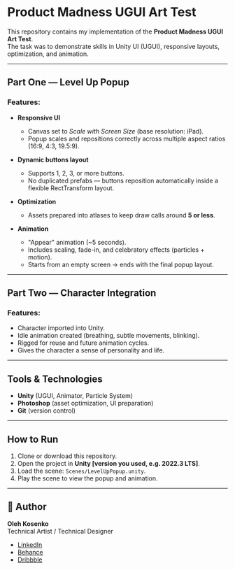 # Product Madness UGUI Art Test

This repository contains my implementation of the **Product Madness UGUI Art Test**.  
The task was to demonstrate skills in Unity UI (UGUI), responsive layouts, optimization, and animation.

---

## Part One — Level Up Popup

### Features:
- **Responsive UI**  
  - Canvas set to *Scale with Screen Size* (base resolution: iPad).  
  - Popup scales and repositions correctly across multiple aspect ratios (16:9, 4:3, 19.5:9).  

- **Dynamic buttons layout**  
  - Supports 1, 2, 3, or more buttons.  
  - No duplicated prefabs — buttons reposition automatically inside a flexible RectTransform layout.  

- **Optimization**  
  - Assets prepared into atlases to keep draw calls around **5 or less**.  

- **Animation**  
  - "Appear" animation (~5 seconds).  
  - Includes scaling, fade-in, and celebratory effects (particles + motion).  
  - Starts from an empty screen → ends with the final popup layout.  

---

## Part Two — Character Integration

### Features:
- Character imported into Unity.  
- Idle animation created (breathing, subtle movements, blinking).  
- Rigged for reuse and future animation cycles.  
- Gives the character a sense of personality and life.  

---

## Tools & Technologies
- **Unity** (UGUI, Animator, Particle System)  
- **Photoshop** (asset optimization, UI preparation)  
- **Git** (version control)  

---

## How to Run
1. Clone or download this repository.  
2. Open the project in **Unity [version you used, e.g. 2022.3 LTS]**.  
3. Load the scene: `Scenes/LevelUpPopup.unity`.  
4. Play the scene to view the popup and animation.  

---

## 👤 Author
**Oleh Kosenko**  
Technical Artist / Technical Designer  
- [LinkedIn](https://www.linkedin.com/in/kosenkooleh/)  
- [Behance](https://www.behance.net/kosenkooleh)  
- [Dribbble](https://dribbble.com/kosenkooleh)
